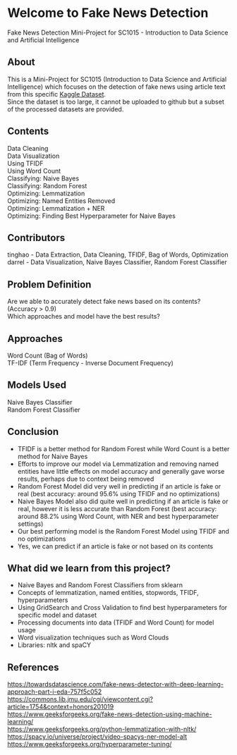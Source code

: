 # Welcome to Fake News Detection
Fake News Detection Mini-Project for SC1015 - Introduction to Data Science and Artificial Intelligence

## About
This is a Mini-Project for SC1015 (Introduction to Data Science and Artificial Intelligence) which focuses on the detection of fake news using article text from this specific [Kaggle Dataset](https://www.kaggle.com/datasets/saurabhshahane/fake-news-classification/data ). \
Since the dataset is too large, it cannot be uploaded to github but a subset of the processed datasets are provided.

## Contents
Data Cleaning \
Data Visualization \
Using TFIDF \
Using Word Count \
Classifying: Naive Bayes \
Classifying: Random Forest \
Optimizing: Lemmatization \
Optimizing: Named Entities Removed \
Optimizing: Lemmatization + NER \
Optimizing: Finding Best Hyperparameter for Naive Bayes

## Contributors
tinghao - Data Extraction, Data Cleaning, TFIDF, Bag of Words, Optimization \
darrel - Data Visualization, Naive Bayes Classifier, Random Forest Classifier

## Problem Definition
Are we able to accurately detect fake news based on its contents? (Accuracy > 0.9) \
Which approaches and model have the best results?

## Approaches
Word Count (Bag of Words) \
TF-IDF (Term Frequency - Inverse Document Frequency)

## Models Used
Naive Bayes Classifier \
Random Forest Classifier

## Conclusion
* TFIDF is a better method for Random Forest while Word Count is a better method for Naive Bayes 
* Efforts to improve our model via Lemmatization and removing named entities have little effects on model accuracy and generally gave worse results, perhaps due to context being removed
* Random Forest Model did very well in predicting if an article is fake or real (best accuracy: around 95.6% using TFIDF and no optimizations) 
* Naive Bayes Model also did quite well in predicting if an article is fake or real, however it is less accurate than Random Forest (best accuracy: around 88.2% using Word Count, with NER and best hyperparameter settings) 
* Our best performing model is the Random Forest Model using TFIDF and no optimizations 
* Yes, we can predict if an article is fake or not based on its contents

## What did we learn from this project?
* Naive Bayes and Random Forest Classifiers from sklearn 
* Concepts of lemmatization, named entities, stopwords, TFIDF, hyperparameters 
* Using GridSearch and Cross Validation to find best hyperparameters for specific model and dataset 
* Processing documents into data (TFIDF and Word Count) for model usage 
* Word visualization techniques such as Word Clouds 
* Libraries: nltk and spaCY

## References
https://towardsdatascience.com/fake-news-detector-with-deep-learning-approach-part-i-eda-757f5c052 \
https://commons.lib.jmu.edu/cgi/viewcontent.cgi?article=1754&context=honors201019 \
https://www.geeksforgeeks.org/fake-news-detection-using-machine-learning/ \
https://www.geeksforgeeks.org/python-lemmatization-with-nltk/ \
https://spacy.io/universe/project/video-spacys-ner-model-alt \
https://www.geeksforgeeks.org/hyperparameter-tuning/
